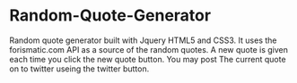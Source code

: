# Random-Quote-Generator

Random quote generator built with Jquery HTML5 and CSS3. It uses the forismatic.com API as a source of the random quotes. A new quote is given each time you click the new quote button. You may post The current quote on to twitter useing the twitter button.
